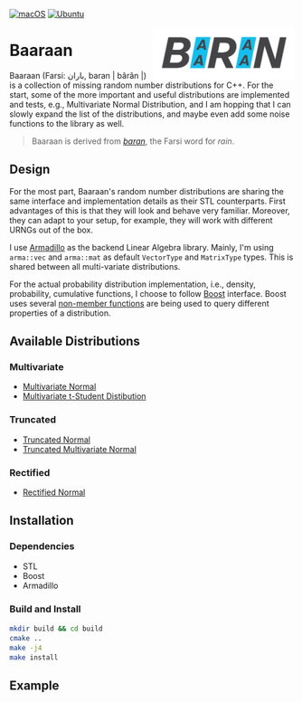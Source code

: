 [![macOS](https://github.com/amirmasoudabdol/baaraan/workflows/macOS/badge.svg)](https://github.com/amirmasoudabdol/baaraan/actions?query=workflow%3AmacOS)
[![Ubuntu](https://github.com/amirmasoudabdol/baaraan/workflows/Ubuntu/badge.svg)](https://github.com/amirmasoudabdol/baaraan/actions?query=workflow%3AUbuntu)

<img src="docs/img/logo.png" width="250" align="right"/>

# Baaraan

Baaraan (Farsi: باران, baran | bârân |) is a collection of missing random number distributions for C++. For the start, some of the more important and useful distributions are implemented and tests, e.g., Multivariate Normal Distribution, and I am hopping that I can slowly expand the list of the distributions, and maybe even add some noise functions to the library as well.

> Baaraan is derived from [_baran_](https://en.wiktionary.org/wiki/باران), the Farsi word for _rain_. 

## Design

For the most part, Baaraan's random number distributions are sharing the same interface and implementation details as their STL counterparts. First advantages of this is that they will look and behave very familiar. Moreover, they can adapt to your setup, for example, they will work with different URNGs out of the box.

I use [Armadillo](http://arma.sourceforge.net) as the backend Linear Algebra library. Mainly, I'm using `arma::vec` and `arma::mat` as default `VectorType`  and `MatrixType` types. This is shared between all multi-variate distributions.

For the actual probability distribution implementation, i.e., density, probability, cumulative functions, I choose to follow [Boost](https://www.boost.org/doc/libs/1_62_0/libs/math/doc/html/math_toolkit/dist_ref.html) interface. Boost uses several [non-member functions](https://www.boost.org/doc/libs/1_62_0/libs/math/doc/html/math_toolkit/dist_ref/nmp.html) are being used to query different properties of a distribution.

## Available Distributions

### Multivariate 

- [Multivariate Normal](https://en.wikipedia.org/wiki/Multivariate_normal_distribution)
- [Multivariate t-Student Distibution](https://en.wikipedia.org/wiki/Multivariate_t-distribution?wprov=sfti1)


### Truncated

- [Truncated Normal](https://en.wikipedia.org/wiki/Truncated_normal_distribution)
- [Truncated Multivariate Normal](https://en.wikipedia.org/wiki/Truncated_normal_distribution)


### Rectified

- [Rectified Normal](https://en.wikipedia.org/wiki/Rectified_Gaussian_distribution)

## Installation

### Dependencies

- STL
- Boost
- Armadillo

### Build and Install

```bash
mkdir build && cd build
cmake ..
make -j4
make install
```


## Example